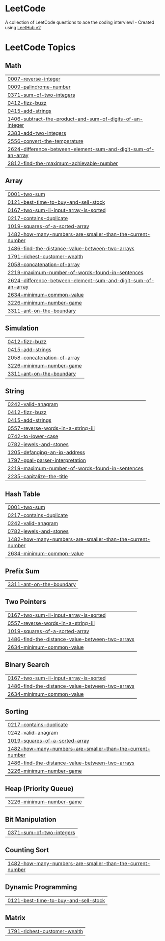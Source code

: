 # LeetCode
A collection of LeetCode questions to ace the coding interview! - Created using [LeetHub v2](https://github.com/arunbhardwaj/LeetHub-2.0)

<!---LeetCode Topics Start-->
# LeetCode Topics
## Math
|  |
| ------- |
| [0007-reverse-integer](https://github.com/Asif-Sheenu/LeetCode/tree/master/0007-reverse-integer) |
| [0009-palindrome-number](https://github.com/Asif-Sheenu/LeetCode/tree/master/0009-palindrome-number) |
| [0371-sum-of-two-integers](https://github.com/Asif-Sheenu/LeetCode/tree/master/0371-sum-of-two-integers) |
| [0412-fizz-buzz](https://github.com/Asif-Sheenu/LeetCode/tree/master/0412-fizz-buzz) |
| [0415-add-strings](https://github.com/Asif-Sheenu/LeetCode/tree/master/0415-add-strings) |
| [1406-subtract-the-product-and-sum-of-digits-of-an-integer](https://github.com/Asif-Sheenu/LeetCode/tree/master/1406-subtract-the-product-and-sum-of-digits-of-an-integer) |
| [2383-add-two-integers](https://github.com/Asif-Sheenu/LeetCode/tree/master/2383-add-two-integers) |
| [2556-convert-the-temperature](https://github.com/Asif-Sheenu/LeetCode/tree/master/2556-convert-the-temperature) |
| [2624-difference-between-element-sum-and-digit-sum-of-an-array](https://github.com/Asif-Sheenu/LeetCode/tree/master/2624-difference-between-element-sum-and-digit-sum-of-an-array) |
| [2812-find-the-maximum-achievable-number](https://github.com/Asif-Sheenu/LeetCode/tree/master/2812-find-the-maximum-achievable-number) |
## Array
|  |
| ------- |
| [0001-two-sum](https://github.com/Asif-Sheenu/LeetCode/tree/master/0001-two-sum) |
| [0121-best-time-to-buy-and-sell-stock](https://github.com/Asif-Sheenu/LeetCode/tree/master/0121-best-time-to-buy-and-sell-stock) |
| [0167-two-sum-ii-input-array-is-sorted](https://github.com/Asif-Sheenu/LeetCode/tree/master/0167-two-sum-ii-input-array-is-sorted) |
| [0217-contains-duplicate](https://github.com/Asif-Sheenu/LeetCode/tree/master/0217-contains-duplicate) |
| [1019-squares-of-a-sorted-array](https://github.com/Asif-Sheenu/LeetCode/tree/master/1019-squares-of-a-sorted-array) |
| [1482-how-many-numbers-are-smaller-than-the-current-number](https://github.com/Asif-Sheenu/LeetCode/tree/master/1482-how-many-numbers-are-smaller-than-the-current-number) |
| [1486-find-the-distance-value-between-two-arrays](https://github.com/Asif-Sheenu/LeetCode/tree/master/1486-find-the-distance-value-between-two-arrays) |
| [1791-richest-customer-wealth](https://github.com/Asif-Sheenu/LeetCode/tree/master/1791-richest-customer-wealth) |
| [2058-concatenation-of-array](https://github.com/Asif-Sheenu/LeetCode/tree/master/2058-concatenation-of-array) |
| [2219-maximum-number-of-words-found-in-sentences](https://github.com/Asif-Sheenu/LeetCode/tree/master/2219-maximum-number-of-words-found-in-sentences) |
| [2624-difference-between-element-sum-and-digit-sum-of-an-array](https://github.com/Asif-Sheenu/LeetCode/tree/master/2624-difference-between-element-sum-and-digit-sum-of-an-array) |
| [2634-minimum-common-value](https://github.com/Asif-Sheenu/LeetCode/tree/master/2634-minimum-common-value) |
| [3226-minimum-number-game](https://github.com/Asif-Sheenu/LeetCode/tree/master/3226-minimum-number-game) |
| [3311-ant-on-the-boundary](https://github.com/Asif-Sheenu/LeetCode/tree/master/3311-ant-on-the-boundary) |
## Simulation
|  |
| ------- |
| [0412-fizz-buzz](https://github.com/Asif-Sheenu/LeetCode/tree/master/0412-fizz-buzz) |
| [0415-add-strings](https://github.com/Asif-Sheenu/LeetCode/tree/master/0415-add-strings) |
| [2058-concatenation-of-array](https://github.com/Asif-Sheenu/LeetCode/tree/master/2058-concatenation-of-array) |
| [3226-minimum-number-game](https://github.com/Asif-Sheenu/LeetCode/tree/master/3226-minimum-number-game) |
| [3311-ant-on-the-boundary](https://github.com/Asif-Sheenu/LeetCode/tree/master/3311-ant-on-the-boundary) |
## String
|  |
| ------- |
| [0242-valid-anagram](https://github.com/Asif-Sheenu/LeetCode/tree/master/0242-valid-anagram) |
| [0412-fizz-buzz](https://github.com/Asif-Sheenu/LeetCode/tree/master/0412-fizz-buzz) |
| [0415-add-strings](https://github.com/Asif-Sheenu/LeetCode/tree/master/0415-add-strings) |
| [0557-reverse-words-in-a-string-iii](https://github.com/Asif-Sheenu/LeetCode/tree/master/0557-reverse-words-in-a-string-iii) |
| [0742-to-lower-case](https://github.com/Asif-Sheenu/LeetCode/tree/master/0742-to-lower-case) |
| [0782-jewels-and-stones](https://github.com/Asif-Sheenu/LeetCode/tree/master/0782-jewels-and-stones) |
| [1205-defanging-an-ip-address](https://github.com/Asif-Sheenu/LeetCode/tree/master/1205-defanging-an-ip-address) |
| [1797-goal-parser-interpretation](https://github.com/Asif-Sheenu/LeetCode/tree/master/1797-goal-parser-interpretation) |
| [2219-maximum-number-of-words-found-in-sentences](https://github.com/Asif-Sheenu/LeetCode/tree/master/2219-maximum-number-of-words-found-in-sentences) |
| [2235-capitalize-the-title](https://github.com/Asif-Sheenu/LeetCode/tree/master/2235-capitalize-the-title) |
## Hash Table
|  |
| ------- |
| [0001-two-sum](https://github.com/Asif-Sheenu/LeetCode/tree/master/0001-two-sum) |
| [0217-contains-duplicate](https://github.com/Asif-Sheenu/LeetCode/tree/master/0217-contains-duplicate) |
| [0242-valid-anagram](https://github.com/Asif-Sheenu/LeetCode/tree/master/0242-valid-anagram) |
| [0782-jewels-and-stones](https://github.com/Asif-Sheenu/LeetCode/tree/master/0782-jewels-and-stones) |
| [1482-how-many-numbers-are-smaller-than-the-current-number](https://github.com/Asif-Sheenu/LeetCode/tree/master/1482-how-many-numbers-are-smaller-than-the-current-number) |
| [2634-minimum-common-value](https://github.com/Asif-Sheenu/LeetCode/tree/master/2634-minimum-common-value) |
## Prefix Sum
|  |
| ------- |
| [3311-ant-on-the-boundary](https://github.com/Asif-Sheenu/LeetCode/tree/master/3311-ant-on-the-boundary) |
## Two Pointers
|  |
| ------- |
| [0167-two-sum-ii-input-array-is-sorted](https://github.com/Asif-Sheenu/LeetCode/tree/master/0167-two-sum-ii-input-array-is-sorted) |
| [0557-reverse-words-in-a-string-iii](https://github.com/Asif-Sheenu/LeetCode/tree/master/0557-reverse-words-in-a-string-iii) |
| [1019-squares-of-a-sorted-array](https://github.com/Asif-Sheenu/LeetCode/tree/master/1019-squares-of-a-sorted-array) |
| [1486-find-the-distance-value-between-two-arrays](https://github.com/Asif-Sheenu/LeetCode/tree/master/1486-find-the-distance-value-between-two-arrays) |
| [2634-minimum-common-value](https://github.com/Asif-Sheenu/LeetCode/tree/master/2634-minimum-common-value) |
## Binary Search
|  |
| ------- |
| [0167-two-sum-ii-input-array-is-sorted](https://github.com/Asif-Sheenu/LeetCode/tree/master/0167-two-sum-ii-input-array-is-sorted) |
| [1486-find-the-distance-value-between-two-arrays](https://github.com/Asif-Sheenu/LeetCode/tree/master/1486-find-the-distance-value-between-two-arrays) |
| [2634-minimum-common-value](https://github.com/Asif-Sheenu/LeetCode/tree/master/2634-minimum-common-value) |
## Sorting
|  |
| ------- |
| [0217-contains-duplicate](https://github.com/Asif-Sheenu/LeetCode/tree/master/0217-contains-duplicate) |
| [0242-valid-anagram](https://github.com/Asif-Sheenu/LeetCode/tree/master/0242-valid-anagram) |
| [1019-squares-of-a-sorted-array](https://github.com/Asif-Sheenu/LeetCode/tree/master/1019-squares-of-a-sorted-array) |
| [1482-how-many-numbers-are-smaller-than-the-current-number](https://github.com/Asif-Sheenu/LeetCode/tree/master/1482-how-many-numbers-are-smaller-than-the-current-number) |
| [1486-find-the-distance-value-between-two-arrays](https://github.com/Asif-Sheenu/LeetCode/tree/master/1486-find-the-distance-value-between-two-arrays) |
| [3226-minimum-number-game](https://github.com/Asif-Sheenu/LeetCode/tree/master/3226-minimum-number-game) |
## Heap (Priority Queue)
|  |
| ------- |
| [3226-minimum-number-game](https://github.com/Asif-Sheenu/LeetCode/tree/master/3226-minimum-number-game) |
## Bit Manipulation
|  |
| ------- |
| [0371-sum-of-two-integers](https://github.com/Asif-Sheenu/LeetCode/tree/master/0371-sum-of-two-integers) |
## Counting Sort
|  |
| ------- |
| [1482-how-many-numbers-are-smaller-than-the-current-number](https://github.com/Asif-Sheenu/LeetCode/tree/master/1482-how-many-numbers-are-smaller-than-the-current-number) |
## Dynamic Programming
|  |
| ------- |
| [0121-best-time-to-buy-and-sell-stock](https://github.com/Asif-Sheenu/LeetCode/tree/master/0121-best-time-to-buy-and-sell-stock) |
## Matrix
|  |
| ------- |
| [1791-richest-customer-wealth](https://github.com/Asif-Sheenu/LeetCode/tree/master/1791-richest-customer-wealth) |
<!---LeetCode Topics End-->